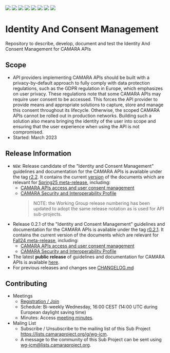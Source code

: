 <a href="https://github.com/camaraproject/IdentityAndConsentManagement/commits/" title="Last Commit"><img src="https://img.shields.io/github/last-commit/camaraproject/IdentityAndConsentManagement?style=plastic"></a>
<a href="https://github.com/camaraproject/IdentityAndConsentManagement/issues" title="Open Issues"><img src="https://img.shields.io/github/issues/camaraproject/IdentityAndConsentManagement?style=plastic"></a>
<a href="https://github.com/camaraproject/IdentityAndConsentManagement/pulls" title="Open Pull Requests"><img src="https://img.shields.io/github/issues-pr/camaraproject/IdentityAndConsentManagement?style=plastic"></a>
<a href="https://github.com/camaraproject/IdentityAndConsentManagement/graphs/contributors" title="Contributors"><img src="https://img.shields.io/github/contributors/camaraproject/IdentityAndConsentManagement?style=plastic"></a>
<a href="https://github.com/camaraproject/IdentityAndConsentManagement" title="Repo Size"><img src="https://img.shields.io/github/repo-size/camaraproject/IdentityAndConsentManagement?style=plastic"></a>
<a href="https://github.com/camaraproject/IdentityAndConsentManagement/blob/main/LICENSE" title="License"><img src="https://img.shields.io/badge/License-Apache%202.0-green.svg?style=plastic"></a>
<a href="https://github.com/camaraproject/IdentityAndConsentManagement/releases/latest" title="Latest Release"><img src="https://img.shields.io/github/release/camaraproject/IdentityAndConsentManagement?style=plastic"></a>
<img src="https://img.shields.io/badge/Working%20Group-red">

# Identity And Consent Management
Repository to describe, develop, document and test the Identity And Consent Management for CAMARA APIs

## Scope
* API providers implementing CAMARA APIs should be built with a privacy-by-default approach to fully comply with data protection regulations, such as the GDPR regulation in Europe, which emphasizes on user privacy. These regulations note that some CAMARA APIs may require user consent to be accessed. This forces the API provider to provide means and appropriate solutions to capture, store and manage this consent throughout its lifecycle. Otherwise, the scoped CAMARA APIs cannot be rolled out in production networks. Building such a solution also means bringing the identity of the user into scope and ensuring that the user experience when using the API is not compromised.
* Started: March 2023

## Release Information

* `NEW`: Release candidate of the "Identity and Consent Management" guidelines and documentation for the CAMARA APIs is available under the tag [r2.2](https://github.com/camaraproject/IdentityAndConsentManagement/tree/r2.2). It contains the current [version](/VERSION.yaml) of the documents which are relevant for [Spring25 meta-release](https://lf-camaraproject.atlassian.net/wiki/spaces/CAM/pages/14560849/Meta-release+Spring25), including:
  * [CAMARA APIs access and user consent management](https://github.com/camaraproject/IdentityAndConsentManagement/blob/r2.2/documentation/CAMARA-API-access-and-user-consent.md)
  * [CAMARA Security and Interoperability Profile](https://github.com/camaraproject/IdentityAndConsentManagement/blob/r2.2/documentation/CAMARA-Security-Interoperability.md)
    >NOTE: the Working Group release numbering has been updated to adopt the same release notation as is used for API sub-projects.
* Release 0.2.1 of the "Identity and Consent Management" guidelines and documentation for the CAMARA APIs is available under the tag [r0.2.1](https://github.com/camaraproject/IdentityAndConsentManagement/tree/r0.2.1). It contains the current version of the documents which are relevant for [Fall24 meta-release](https://lf-camaraproject.atlassian.net/wiki/spaces/CAM/pages/14549015/Meta-release+Fall24), including:
  * [CAMARA APIs access and user consent management](https://github.com/camaraproject/IdentityAndConsentManagement/blob/r0.2.1/documentation/CAMARA-API-access-and-user-consent.md)
  * [CAMARA Security and Interoperability Profile](https://github.com/camaraproject/IdentityAndConsentManagement/blob/r0.2.1/documentation/CAMARA-Security-Interoperability.md)
* The latest **public release** of guidelines and documentation for CAMARA APIs is available [here](https://github.com/camaraproject/IdentityAndConsentManagement/releases/latest).
* For previous releases and changes see [CHANGELOG.md](/CHANGELOG.md)

## Contributing
* Meetings
  * [Registration / Join](https://zoom-lfx.platform.linuxfoundation.org/meeting/94629188836?password=278b4c8a-f370-43bf-bac1-b30a39f169f3)
   * Schedule: Bi-weekly Wednesday, 16:00 CEST (14:00 UTC during European daylight saving time)
  * Minutes: Access [meeting minutes](https://lf-camaraproject.atlassian.net/wiki/spaces/CAM/pages/14569108/ICM+Meeting+Minutes).
* Maling List
  * Subscribe / Unsubscribe to the mailing list of this Sub Project <https://lists.camaraproject.org/g/wg-icm>.
  * A message to the community of this Sub Project can be sent using <wg-icm@lists.camaraproject.org>.
